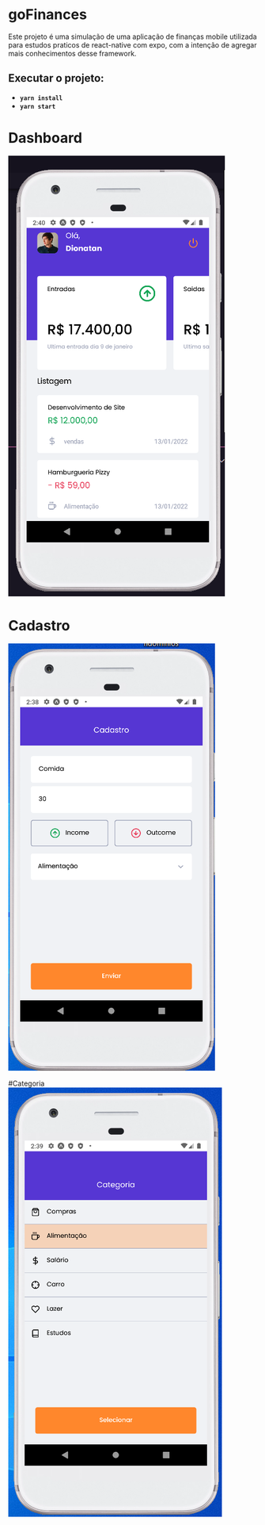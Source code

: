# goFinances

Este projeto é uma simulação de uma aplicação de finanças mobile utilizada para estudos praticos de react-native com expo, com a intenção de agregar mais conhecimentos desse framework.

## Executar o projeto:
- **`yarn install`**
- **`yarn start`**


# Dashboard
![Dashboard](src/assets/Dashboard.png?raw=true "Dashboard")

# Cadastro
![Cadastro](src/assets/Cadastro.png?raw=true "Cadastro")

#Categoria
![Categoria](src/assets/Categoria.png?raw=true "Categoria")
